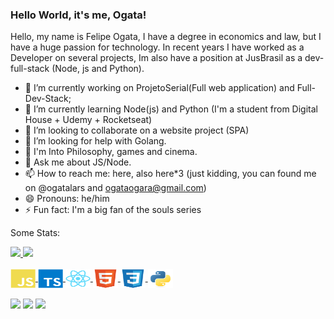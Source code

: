 ### Hello World, it's me, Ogata!

Hello, my name is Felipe Ogata, I have a degree in economics and law, but I have a huge passion for technology. In recent years I have worked as a Developer on several projects, Im also have a position at JusBrasil as a dev-full-stack (Node, js and Python).

- 🔭 I’m currently working on ProjetoSerial(Full web application) and Full-Dev-Stack; 
- 🌱 I’m currently learning Node(js) and Python (I'm a student from Digital House + Udemy + Rocketseat)
- 👯 I’m looking to collaborate on a website project (SPA)
- 🤔 I’m looking for help with Golang. 
- 💬 I'm Into Philosophy, games and cinema.
- 💬 Ask me about JS/Node.
- 📫 How to reach me: here, also here*3 (just kidding, you can found me on @ogatalars and ogataogara@gmail.com)
- 😄 Pronouns: he/him
- ⚡ Fun fact: I'm a big fan of the souls series

Some Stats:


<div align="left">
  <a href="https://github.com/wolflars">
  <img height="180em" src="https://github-readme-stats.vercel.app/api?username=wolflars&show_icons=true&theme=dracula&include_all_commits=true&count_private=true"/>
  <img height="180em" src="https://github-readme-stats.vercel.app/api/top-langs/?username=wolflars&layout=compact&langs_count=7&theme=dracula"/>
</div>
<div style="display: inline_block"><br>
  <img align="center" alt="wolflars-Js" height="30" width="40" src="https://raw.githubusercontent.com/devicons/devicon/master/icons/javascript/javascript-plain.svg">
  <img align="center" alt="wolflars-Ts" height="30" width="40" src="https://raw.githubusercontent.com/devicons/devicon/master/icons/typescript/typescript-plain.svg">
  <img align="center" alt="wolflars-React" height="30" width="40" src="https://raw.githubusercontent.com/devicons/devicon/master/icons/react/react-original.svg">
  <img align="center" alt="wolflars-HTML" height="30" width="40" src="https://raw.githubusercontent.com/devicons/devicon/master/icons/html5/html5-original.svg">
  <img align="center" alt="wolflars-CSS" height="30" width="40" src="https://raw.githubusercontent.com/devicons/devicon/master/icons/css3/css3-original.svg">
  <img align="center" alt="wolflars-Python" height="30" width="40" src="https://raw.githubusercontent.com/devicons/devicon/master/icons/python/python-original.svg">
  <br>
  <br>
  <div style="display: inline_block"> 
  <a href="https://instagram.com/ogatalars" target="_blank"><img src="https://img.shields.io/badge/-Instagram-%23E4405F?style=for-the-badge&logo=instagram&logoColor=white" target="_blank"></a>
  <a href = "mailto:ogataogara@gmail.com"><img src="https://img.shields.io/badge/-Gmail-%23333?style=for-the-badge&logo=gmail&logoColor=white" target="_blank"></a>
  <a href="https://www.linkedin.com/in/felipe-ogata-821791102" target="_blank"><img src="https://img.shields.io/badge/-LinkedIn-%230077B5?style=for-the-badge&logo=linkedin&logoColor=white" target="_blank"></a> 
 
 
 
</div>
  
